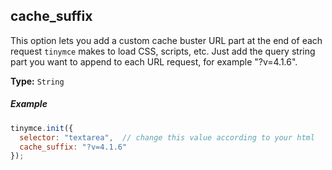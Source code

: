 ## cache_suffix

This option lets you add a custom cache buster URL part at the end of each request `tinymce` makes to load CSS, scripts, etc. Just add the query string part you want to append to each URL request, for example "?v=4.1.6".

**Type:** `String`

##### Example

```js
tinymce.init({
  selector: "textarea",  // change this value according to your html
  cache_suffix: "?v=4.1.6"
});
```
